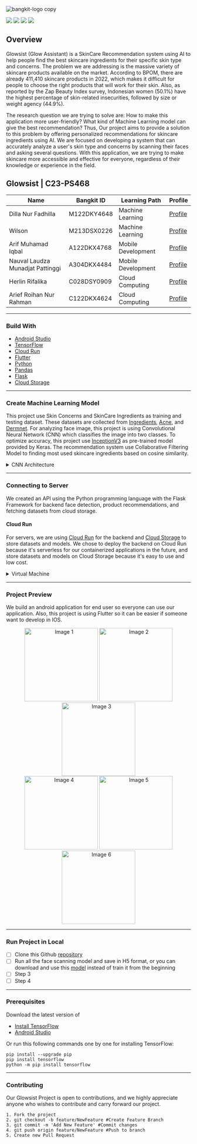 ![bangkit-logo copy](https://github.com/antoniuswilson30/Bangkit-Capstone-C23-PS468/assets/127605116/969176ac-f6a2-426e-93bb-0eeb98704762)

![](https://img.shields.io/github/last-commit/antoniuswilson30/Bangkit-Capstone-C23-PS468?style=flat-square) ![](https://img.shields.io/badge/version-1.0.0-lightgrey?style=flat-square) ![](https://img.shields.io/github/release-date/antoniuswilson30/Bangkit-Capstone-C23-PS468?color=yellow&style=flat-square) ![](https://img.shields.io/github/repo-size/antoniuswilson30/Bangkit-Capstone-C23-PS468?label=size&style=flat-square) 

## Overview

Glowsist (Glow Assistant) is a SkinCare Recommendation system using AI to help people find the best skincare ingredients for their specific skin type and concerns. The problem we are addressing is the massive variety of skincare products available on the market. According to BPOM, there are already 411,410 skincare products in 2022, which makes it difficult for people to choose the right products that will work for their skin. Also, as reported by the Zap Beauty Index survey, Indonesian women (50.1%) have the highest percentage of skin-related insecurities, followed by size or weight agency (44.9%). 

The research question we are trying to solve are: How to make this application more user-friendly? What kind of Machine Learning model can give the best recommendation?   Thus, Our project aims to provide a solution to this problem by offering personalized recommendations for skincare ingredients using AI. We are focused on developing a system that can accurately analyze a user's skin type and concerns by scanning their faces and asking several questions. With this application, we are trying to make skincare more accessible and effective for everyone, regardless of their knowledge or experience in the field.

## Glowsist | C23-PS468

| Name | Bangkit ID   |  Learning Path | Profile   |
| ------------ | ------------ | ------------ | ------------ |
| Dilla Nur Fadhilla  |  M122DKY4648 |  Machine Learning | [Profile](https://www.linkedin.com/in/dillanurfadhilla/)  |
| Wilson  | M213DSX0226  |  Machine Learning | [Profile](https://www.linkedin.com/in/antoniuswilson30) |
| Arif Muhamad Iqbal  | A122DKX4768  |  Mobile Development |[Profile](https://www.linkedin.com/in/arif-muhamad-iqbal)   |
|  Nauval Laudza Munadjat Pattinggi | A304DKX4484  |  Mobile Development | [Profile](https://www.linkedin.com/in/nauvallmp/)   |
|  Herlin Rifalika | C028DSY0909  | Cloud Computing  | [Profile](https://github.com/Rifalika) |
|  Arief Roihan Nur Rahman |  C122DKX4624 | Cloud Computing  | [Profile](https://www.linkedin.com/in/arief-roihan-nur-rahman-b34777201/) |

------------

### Build With

- [Android Studio](https://developer.android.com/studio)
- [TensorFlow](https://www.tensorflow.org/)
- [Cloud Run](https://cloud.google.com/run)
- [Flutter](https://flutter.dev/)
- [Python](https://www.python.org/)
- [Pandas](https://pandas.pydata.org/)
- [Flask](https://flask.palletsprojects.com/en/2.3.x/)
- [Cloud Storage](https://cloud.google.com/storage)

------------

### Create Machine Learning Model

This project use Skin Concerns and SkinCare Ingredients as training and testing dataset. These datasets are collected from [Ingredients](https://www.kaggle.com/datasets/eward96/skincare-products-and-their-ingredients),  [Acne](https://www.kaggle.com/datasets/nayanchaure/acne-dataset?select=Acne), and  [Dermnet](https://www.kaggle.com/datasets/shubhamgoel27/dermnet). For analyzing face image, this project is using Convolutional Neural Network (CNN) which classifies the image into two classes. To optimize accuracy, this project use [InceptionV3](https://keras.io/api/applications/inceptionv3/) as pre-trained model provided by Keras. The recommendation system use Collaborative Filtering Model to finding most used skincare ingredients based on cosine similarity.

<details>
<summary>CNN Architecture</summary>
<img width="504" alt="image" src="https://github.com/antoniuswilson30/Bangkit-Capstone-C23-PS468/assets/127605116/af385a89-9708-46c4-abad-2b6ed0bb914d">
</details>

------------

### Connecting to Server

We created an API using the Python programming language with the Flask Framework for backend face detection, product recommendations, and fetching datasets from cloud storage.

#### Cloud Run
For servers, we are using [Cloud Run](https://cloud.google.com/run) for the backend and [Cloud Storage](https://cloud.google.com/storage) to store datasets and models. We chose to deploy the backend on Cloud Run because it's serverless for our containerized applications in the future, and store datasets and models on Cloud Storage because it's easy to use and low cost.

<details>
<summary>Virtual Machine</summary>
<img width="504" alt="image" src="https://github.com/antoniuswilson30/Bangkit-Capstone-C23-PS468/assets/127605116/b5e6db7e-a4a6-4aa6-a376-517f34941acf">
</details>

------------

### Project Preview

We build an android application for end user so everyone can use our application. Also, this project is using Flutter so it can be easier if someone want to develop in IOS.

<div align="center">
    <img src="https://github.com/antoniuswilson30/Bangkit-Capstone-C23-PS468/assets/127605116/9a17e225-dde0-4835-95d6-dfca168f0637" width="200" alt="Image 1">
    <img src="https://github.com/antoniuswilson30/Bangkit-Capstone-C23-PS468/assets/127605116/c1fc6a74-4ac2-412e-ae0e-e532354605c3" width="200" alt="Image 2">
    <img src="https://github.com/antoniuswilson30/Bangkit-Capstone-C23-PS468/assets/127605116/32b11561-f3e4-4a11-99e1-c561f07b14d8" width="200" alt="Image 3">
</div>

<div align="center">
    <img src="https://github.com/antoniuswilson30/Bangkit-Capstone-C23-PS468/assets/127605116/caccc66a-4c23-4b37-800c-0b5235bd4a7f" width="200" alt="Image 4">
    <img src="https://github.com/antoniuswilson30/Bangkit-Capstone-C23-PS468/assets/127605116/4c558eda-4eb9-443e-aa79-14d74939b4ec" width="200" alt="Image 5">
    <img src="https://github.com/antoniuswilson30/Bangkit-Capstone-C23-PS468/assets/127605116/30054a07-52ee-407e-9767-7fff7297d22a" width="200" alt="Image 6">
</div>


------------

### Run Project in Local

- [ ] Clone this Github [repository](https://github.com/antoniuswilson30/Bangkit-Capstone-C23-PS468)
- [ ] Run all the face scanning model and save in H5 format, or you can download and use this [model](https://drive.google.com/drive/folders/1REkjKwxVPstBOLDIDGNECJGZTUvlIWev?usp=sharing) instead of train it from the beginning 
- [ ] Step 3
- [ ] Step 4

------------

### Prerequisites

Download the latest version of 
- [Install TensorFlow](https://www.tensorflow.org/install)
- [Android Studio](https://developer.android.com/?hl=id)

Or run this following commands one by one for installing TensorFlow:

    pip install --upgrade pip
	pip install tensorflow
    python -m pip install tensorflow

------------

### Contributing

Our Glowsist Project is open to contributions, and we highly appreciate anyone who wishes to contribute and carry forward our project.

    1. Fork the project
    2. git checkout -b feature/NewFeature #Create Feature Branch
    3. git commit -m 'Add New Feature' #Commit changes
    4. git push origin feature/NewFeature #Push to branch
    5. Create new Pull Request
